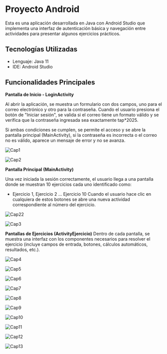 
# Proyecto Android

Esta es una aplicación desarrollada en Java con Android Studio que implementa una interfaz de autenticación básica y navegación entre actividades para presentar algunos ejercicios prácticos.


## Tecnologías Utilizadas

- Lenguaje: Java 11
- IDE: Android Studio

## Funcionalidades Principales
**Pantalla de Inicio - LoginActivity**

Al abrir la aplicación, se muestra un formulario con dos campos, uno para el correo electrónico y otro para la contraseña. Cuando el usuario presiona el botón de "Iniciar sesión", se valida si el correo tiene un formato válido y se verifica que la contraseña ingresada sea exactamente tap*2025.

Si ambas condiciones se cumplen, se permite el acceso y se abre la pantalla principal (MainActivity), si la contraseña es incorrecta o el correo no es válido, aparece un mensaje de error y no se avanza.


![Cap1](Capturas/Cap1.jpeg)

![Cap2](Capturas/Cap2.jpeg)

**Pantalla Principal (MainActivity)**

Una vez iniciada la sesión correctamente, el usuario llega a una pantalla donde se muestran 10 ejercicios cada uno identificado como:
- Ejercicio 1, Ejercicio 2 ... Ejercicio 10
Cuando el usuario hace clic en cualquiera de estos botones se abre una nueva actividad correspondiente al número del ejercicio.

![Cap22](Capturas/Cap3.jpeg)

![Cap3](Capturas/Cap4.jpeg)

**Pantallas de Ejercicios (ActivityEjercicio)**
Dentro de cada pantalla, se muestra una interfaz con los componentes necesarios para resolver el ejercicio (incluye campos de entrada, botones, cálculos automáticos, resultados, etc.).

![Cap4](Capturas/Cap5.jpeg)

![Cap5](Capturas/Cap6.jpeg)

![Cap6](Capturas/Cap7.jpeg)

![Cap7](Capturas/Cap8.jpeg)

![Cap8](Capturas/Cap9.jpeg)

![Cap9](Capturas/Cap10.jpeg)

![Cap10](Capturas/Cap11.jpeg)

![Cap11](Capturas/Cap12.jpeg)

![Cap12](Capturas/Cap13.jpeg)

![Cap13](Capturas/Cap14.jpeg)



